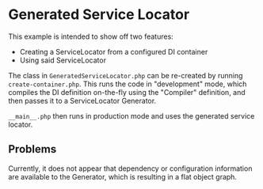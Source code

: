 Generated Service Locator
=========================

This example is intended to show off two features:

* Creating a ServiceLocator from a configured DI container
* Using said ServiceLocator

The class in `GeneratedServiceLocator.php` can be re-created by running
`create-container.php`. This runs the code in "development" mode, which
compiles the DI definition on-the-fly using the "Compiler" definition, and then
passes it to a ServiceLocator Generator.

`__main__.php` then runs in production mode and uses the generated service
locator.

Problems
--------

Currently, it does not appear that dependency or configuration information are
available to the Generator, which is resulting in a flat object graph.
